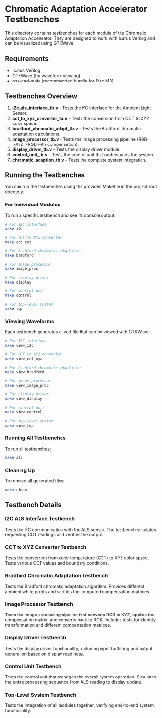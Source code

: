 # Chromatic Adaptation Accelerator Testbenches

This directory contains testbenches for each module of the Chromatic Adaptation Accelerator. They are designed to work with Icarus Verilog and can be visualized using GTKWave.

## Requirements

- Icarus Verilog
- GTKWave (for waveform viewing)
- oss-cad-suite (recommended bundle for Mac M3)

## Testbenches Overview

1. **i2c_als_interface_tb.v** - Tests the I²C interface for the Ambient Light Sensor.
2. **cct_to_xyz_converter_tb.v** - Tests the conversion from CCT to XYZ color space.
3. **bradford_chromatic_adapt_tb.v** - Tests the Bradford chromatic adaptation calculations.
4. **image_processor_tb.v** - Tests the image processing pipeline (RGB->XYZ->RGB with compensation).
5. **display_driver_tb.v** - Tests the display driver module.
6. **control_unit_tb.v** - Tests the control unit that orchestrates the system.
7. **chromatic_adaption_tb.v** - Tests the complete system integration.

## Running the Testbenches

You can run the testbenches using the provided Makefile in the project root directory.

### For Individual Modules

To run a specific testbench and see its console output:

```bash
# For I2C interface
make i2c

# For CCT to XYZ converter
make cct_xyz

# For Bradford chromatic adaptation
make bradford

# For image processor
make image_proc

# For display driver
make display

# For control unit
make control

# For top-level system
make top
```

### Viewing Waveforms

Each testbench generates a .vcd file that can be viewed with GTKWave:

```bash
# For I2C interface
make view_i2c

# For CCT to XYZ converter
make view_cct_xyz

# For Bradford chromatic adaptation
make view_bradford

# For image processor
make view_image_proc

# For display driver
make view_display

# For control unit
make view_control

# For top-level system
make view_top
```

### Running All Testbenches

To run all testbenches:

```bash
make all
```

### Cleaning Up

To remove all generated files:

```bash
make clean
```

## Testbench Details

### I2C ALS Interface Testbench

Tests the I²C communication with the ALS sensor. The testbench simulates requesting CCT readings and verifies the output.

### CCT to XYZ Converter Testbench

Tests the conversion from color temperature (CCT) to XYZ color space. Tests various CCT values and boundary conditions.

### Bradford Chromatic Adaptation Testbench

Tests the Bradford chromatic adaptation algorithm. Provides different ambient white points and verifies the computed compensation matrices.

### Image Processor Testbench

Tests the image processing pipeline that converts RGB to XYZ, applies the compensation matrix, and converts back to RGB. Includes tests for identity transformation and different compensation matrices.

### Display Driver Testbench

Tests the display driver functionality, including input buffering and output generation based on display readiness.

### Control Unit Testbench

Tests the control unit that manages the overall system operation. Simulates the entire processing sequence from ALS reading to display update.

### Top-Level System Testbench

Tests the integration of all modules together, verifying end-to-end system functionality. 